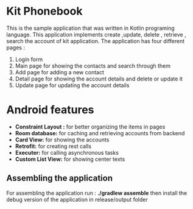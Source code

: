 # Kit Phonebook

This is the sample application that was written in Kotlin programing language. This application implements create ,update, delete , retrieve , search the account of kit application. The application has four different pages :
1. Login form
2. Main page for showing the contacts and search through them
3. Add page for adding a new contact
4. Detail page for showing the account details and delete or update it
5. Update page for updating the account details 


# Android features

*  **Constraint Layout :** for better organizing the items in pages
* **Room database:** for caching and retrieving accounts from backend
* **Card View:** for showing the accounts
* **Retrofit:** for creating rest calls
* **Executer:** for calling asynchronous tasks
* **Custom List View:** for showing center texts

## Assembling the application 
For assembling the application run :
**./gradlew assemble**
then install the debug version of the application in release/output folder
